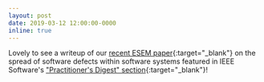 ```yaml
---
layout: post
date: 2019-03-12 12:00:00-0000
inline: true
---
```


Lovely to see a writeup of our [recent ESEM paper](http://eprints.whiterose.ac.uk/139558/){:target="\_blank"} on the spread of software defects within software systems featured in IEEE Software's ["Practitioner's Digest" section](https://www.computer.org/csdl/magazine/so/2019/02/08648271/17QjJdQTvEL){:target="\_blank"}!
